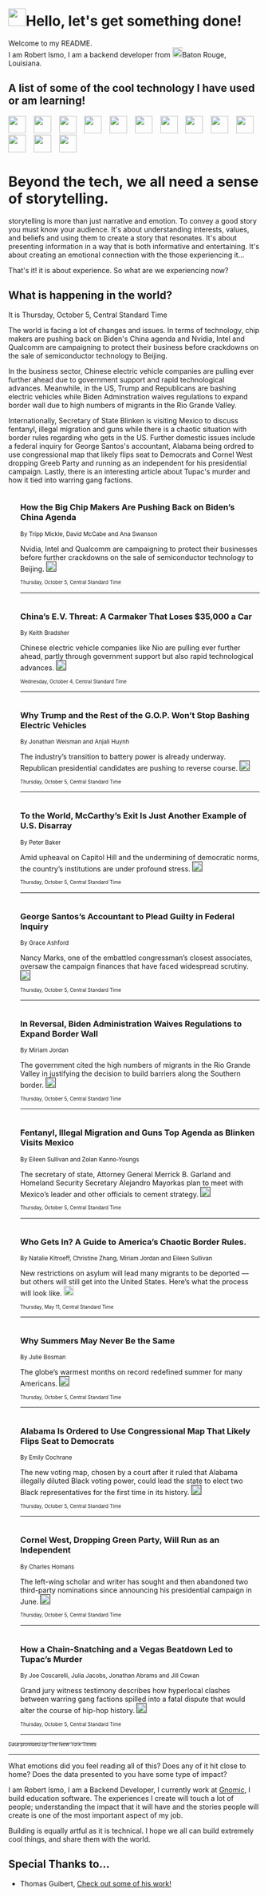 <h1><img src="https://emojis.slackmojis.com/emojis/images/1643514375/3493/hot-coffee.gif?1643514375" width="35"/>Hello, let's get something done!</h1>

<p>Welcome to my README.<br/>
I am Robert Ismo, I am a backend developer from <img src="https://emojis.slackmojis.com/emojis/images/1638395689/50435/moulin_rouge.png?1638395689" width="20"/>Baton Rouge, Louisiana.</p>
<h2>A list of some of the cool technology I have used or am learning!</h2>
<p>
<img src="https://emojis.slackmojis.com/emojis/images/1643516091/21142/meow_bongotap.gif?1643516091" width="35" alt="">
<img src="https://img.shields.io/badge/Favorite%20Frontend%20Framework-SvelteKit-f83903" alt="">
<img src="https://img.shields.io/badge/Second%20Favorite-Vue-40b581" alt="">
<img src="https://img.shields.io/badge/Most%20Used%20Runtime-Nodejs-78b061" alt="">
<img src="https://emojis.slackmojis.com/emojis/images/1643517416/34482/fire.gif?1643517416" width="35" alt="">
<img src="https://img.shields.io/badge/Javascript%20But%20Better-Typescript-0078ca" alt="">
<img src="https://img.shields.io/badge/Favorite%20Language-Elixir-3e244d" alt="">
<img src="https://img.shields.io/badge/Containerize%20Everything-Docker-6ac9ef" alt="">
<img src="https://emojis.slackmojis.com/emojis/images/1643514596/5999/meow_party.gif?1643514596" width="35" alt="">
<img src="https://img.shields.io/badge/API%20Love%20Language-Graphql-de32a5" alt="">
<img src="https://img.shields.io/badge/Our%20Favorite%20Version%20Controller-Git-e94f33" alt="">
<img src="https://img.shields.io/badge/Favorite%20Database-Redis-d42d1d" alt="">
<img src="https://emojis.slackmojis.com/emojis/images/1643514559/5584/deployparrot.gif?1643514559" width="35" alt="">
<img src="https://img.shields.io/badge/Container%20Interstate-RabbitMQ-f66200" alt="">
<img src="https://img.shields.io/badge/Gotta%20Learn-Kubernetes-316adf" alt="">
<img src="https://img.shields.io/badge/Really%20Mature%20Now-WASM-654fef" alt="">
<img src="https://emojis.slackmojis.com/emojis/images/1666642497/61942/dance_vibe.gif?1666642497" width="35" alt="">
<img src="https://img.shields.io/badge/For%20My%20M1-ARM64-657d96" alt="">
<img src="https://img.shields.io/badge/Loving%20This%20So%20Much-TailwindCSS-17bcb5" alt="">
<img src="https://img.shields.io/badge/Cool%20Build%20Tool-Vite-f9cb24" alt="">
<img src="https://emojis.slackmojis.com/emojis/images/1669231376/62819/working-on-it.gif?1669231376" width="35" alt="">
<img src="https://img.shields.io/badge/Fun%20and%20Easy%20Database-MongoDB-5f8c49" alt="">
<img src="https://img.shields.io/badge/JS%20Life%20Support-NPM-c73737" alt="">
<img src="https://img.shields.io/badge/I%20Liked%20It-DynamoDB-0073b9" alt="">
<img src="https://emojis.slackmojis.com/emojis/images/1643514045/46/question.gif?1643514045" width="35" alt="">
<img src="https://img.shields.io/badge/cool-React-60d6f9" alt="">
<img src="https://img.shields.io/badge/Future%20Big%20Project-Lambda-f37e00" alt="">
<img src="https://img.shields.io/badge/NPM%20But%20Better-PNPM-f1aa07" alt="">
<img src="https://emojis.slackmojis.com/emojis/images/1643514943/9662/fbwow.gif?1643514943" width="35" alt="">
<img src="https://img.shields.io/badge/First%20Language-C-662079" alt="">
<img src="https://img.shields.io/badge/Where%20I%20Deploy%20Frontend-Vercel-000000" alt="">
<img src="https://img.shields.io/badge/Who%20Does%20not%20Want%20an%20App-Swift-f9492a" alt="">
<img src="https://emojis.slackmojis.com/emojis/images/1643514058/151/javascript.png?1643514058" width="35" alt="">
<img src="https://img.shields.io/badge/cool-Python-fbd542" alt="">
<img src="https://img.shields.io/badge/Favorite%20Something-Stripe-656cdc" alt="">
<img src="https://img.shields.io/badge/Of%20Course-HTML5-ed6327" alt="">
<img src="https://emojis.slackmojis.com/emojis/images/1660415405/60731/bomb.gif?1660415405" width="35" alt="">
<img src="https://img.shields.io/badge/hate-CSS-2964ec" alt="">
<img src="https://img.shields.io/badge/Learning-CircleCI-141215" alt="">
<img src="https://img.shields.io/badge/Learning-Rust-fbbb3b" alt="">
<img src="https://emojis.slackmojis.com/emojis/images/1660415397/60712/writing-hand.gif?1660415397" width="35" alt="">
<img src="https://img.shields.io/badge/Dev%20Browser%20of%20Choice-Firefox-cc4e26" alt="">
<img src="https://img.shields.io/badge/Recoverying%20From%20Windows-UNIX-1781e3" alt="">
<img src="https://img.shields.io/badge/LOVE-LogSeq-90c1c2" alt="">
<img src="https://emojis.slackmojis.com/emojis/images/1643514066/223/kirby.gif?1643514066" width="35" alt="">
<img src="https://img.shields.io/badge/Daily%20Driver-MacOS-e6e6e8" alt="">
<img src="https://img.shields.io/badge/Git%20Server-Github-000000" alt="">
<img src="https://img.shields.io/badge/enjoyable-EC2-f17428" alt="">
<img src="https://emojis.slackmojis.com/emojis/images/1643514239/2069/excited.gif?1643514239" width="35" alt="">
</p>
<h1>Beyond the tech, we all need a sense of storytelling.</h1>
<p>storytelling is more than just narrative and emotion. To convey a good story you must know your audience. It's about understanding interests, values, and beliefs and using them to create a story that resonates. It's about presenting information in a way that is both informative and entertaining. It's about creating an emotional connection with the those experiencing it...</p>
<p>That's it! it is about experience. So what are we experiencing now?</p>
<h2>What is happening in the world?</h2>
<p>It is Thursday, October 5, Central Standard Time</p>
<p>
The world is facing a lot of changes and issues. In terms of technology, chip makers are pushing back on Biden&#39;s China agenda and Nvidia, Intel and Qualcomm are campaigning to protect their business before crackdowns on the sale of semiconductor technology to Beijing. 

In the business sector, Chinese electric vehicle companies are pulling ever further ahead due to government support and rapid technological advances. Meanwhile, in the US, Trump and Republicans are bashing electric vehicles while Biden Adminstration waives regulations to expand border wall due to high numbers of migrants in the Rio Grande Valley.

Internationally, Secretary of State Blinken is visiting Mexico to discuss fentanyl, illegal migration and guns while there is a chaotic situation with border rules regarding who gets in the US. Further domestic issues include a federal inquiry for George Santos&#39;s accountant, Alabama being ordred to use congressional map that likely flips seat to Democrats and Cornel West dropping Greeb Party and running as an independent for his presidential campaign. Lastly, there is an interesting article about Tupac&#39;s murder and how it tied into warring gang factions.</p>
<ol>
<img src="https://img.shields.io/badge/-technology-blue" alt="">
<h3>How the Big Chip Makers Are Pushing Back on Biden’s China Agenda</h3>
<sub>By Tripp Mickle, David McCabe and Ana Swanson</sub>
<p>Nvidia, Intel and Qualcomm are campaigning to protect their businesses before further crackdowns on the sale of semiconductor technology to Beijing.  <a href=""><img src="https://developer.nytimes.com/files/poweredby_nytimes_30b.png?v=1583354208352" height="20"></a></p>
<sub><sub>Thursday, October 5, Central Standard Time</sub></sub>
<hr/>
<img src="https://img.shields.io/badge/-business-blue" alt="">
<h3>China’s E.V. Threat: A Carmaker That Loses $35,000 a Car</h3>
<sub>By Keith Bradsher</sub>
<p>Chinese electric vehicle companies like Nio are pulling ever further ahead, partly through government support but also rapid technological advances.  <a href=""><img src="https://developer.nytimes.com/files/poweredby_nytimes_30b.png?v=1583354208352" height="20"></a></p>
<sub><sub>Wednesday, October 4, Central Standard Time</sub></sub>
<hr/>
<img src="https://img.shields.io/badge/-us-blue" alt="">
<h3>Why Trump and the Rest of the G.O.P. Won’t Stop Bashing Electric Vehicles</h3>
<sub>By Jonathan Weisman and Anjali Huynh</sub>
<p>The industry’s transition to battery power is already underway. Republican presidential candidates are pushing to reverse course.  <a href=""><img src="https://developer.nytimes.com/files/poweredby_nytimes_30b.png?v=1583354208352" height="20"></a></p>
<sub><sub>Thursday, October 5, Central Standard Time</sub></sub>
<hr/>
<img src="https://img.shields.io/badge/-us-blue" alt="">
<h3>To the World, McCarthy’s Exit Is Just Another Example of U.S. Disarray</h3>
<sub>By Peter Baker</sub>
<p>Amid upheaval on Capitol Hill and the undermining of democratic norms, the country’s institutions are under profound stress.  <a href=""><img src="https://developer.nytimes.com/files/poweredby_nytimes_30b.png?v=1583354208352" height="20"></a></p>
<sub><sub>Thursday, October 5, Central Standard Time</sub></sub>
<hr/>
<img src="https://img.shields.io/badge/-nyregion-blue" alt="">
<h3>George Santos’s Accountant to Plead Guilty in Federal Inquiry</h3>
<sub>By Grace Ashford</sub>
<p>Nancy Marks, one of the embattled congressman’s closest associates, oversaw the campaign finances that have faced widespread scrutiny.  <a href=""><img src="https://developer.nytimes.com/files/poweredby_nytimes_30b.png?v=1583354208352" height="20"></a></p>
<sub><sub>Thursday, October 5, Central Standard Time</sub></sub>
<hr/>
<img src="https://img.shields.io/badge/-us-blue" alt="">
<h3>In Reversal, Biden Administration Waives Regulations to Expand Border Wall</h3>
<sub>By Miriam Jordan</sub>
<p>The government cited the high numbers of migrants in the Rio Grande Valley in justifying the decision to build barriers along the Southern border.  <a href=""><img src="https://developer.nytimes.com/files/poweredby_nytimes_30b.png?v=1583354208352" height="20"></a></p>
<sub><sub>Thursday, October 5, Central Standard Time</sub></sub>
<hr/>
<img src="https://img.shields.io/badge/-world-blue" alt="">
<h3>Fentanyl, Illegal Migration and Guns Top Agenda as Blinken Visits Mexico</h3>
<sub>By Eileen Sullivan and Zolan Kanno-Youngs</sub>
<p>The secretary of state, Attorney General Merrick B. Garland and Homeland Security Secretary Alejandro Mayorkas plan to meet with Mexico’s leader and other officials to cement strategy.  <a href=""><img src="https://developer.nytimes.com/files/poweredby_nytimes_30b.png?v=1583354208352" height="20"></a></p>
<sub><sub>Thursday, October 5, Central Standard Time</sub></sub>
<hr/>
<img src="https://img.shields.io/badge/-world-blue" alt="">
<h3>Who Gets In? A Guide to America’s Chaotic Border Rules.</h3>
<sub>By Natalie Kitroeff, Christine Zhang, Miriam Jordan and Eileen Sullivan</sub>
<p>New restrictions on asylum will lead many migrants to be deported — but others will still get into the United States. Here’s what the process will look like.  <a href="https://nyti.ms/3I3rjoV"><img src="https://developer.nytimes.com/files/poweredby_nytimes_30b.png?v=1583354208352" height="20"></a></p>
<sub><sub>Thursday, May 11, Central Standard Time</sub></sub>
<hr/>
<img src="https://img.shields.io/badge/-us-blue" alt="">
<h3>Why Summers May Never Be the Same</h3>
<sub>By Julie Bosman</sub>
<p>The globe’s warmest months on record redefined summer for many Americans.  <a href=""><img src="https://developer.nytimes.com/files/poweredby_nytimes_30b.png?v=1583354208352" height="20"></a></p>
<sub><sub>Thursday, October 5, Central Standard Time</sub></sub>
<hr/>
<img src="https://img.shields.io/badge/-us-blue" alt="">
<h3>Alabama Is Ordered to Use Congressional Map That Likely Flips Seat to Democrats</h3>
<sub>By Emily Cochrane</sub>
<p>The new voting map, chosen by a court after it ruled that Alabama illegally diluted Black voting power, could lead the state to elect two Black representatives for the first time in its history.  <a href=""><img src="https://developer.nytimes.com/files/poweredby_nytimes_30b.png?v=1583354208352" height="20"></a></p>
<sub><sub>Thursday, October 5, Central Standard Time</sub></sub>
<hr/>
<img src="https://img.shields.io/badge/-us-blue" alt="">
<h3>Cornel West, Dropping Green Party, Will Run as an Independent</h3>
<sub>By Charles Homans</sub>
<p>The left-wing scholar and writer has sought and then abandoned two third-party nominations since announcing his presidential campaign in June.  <a href=""><img src="https://developer.nytimes.com/files/poweredby_nytimes_30b.png?v=1583354208352" height="20"></a></p>
<sub><sub>Thursday, October 5, Central Standard Time</sub></sub>
<hr/>
<img src="https://img.shields.io/badge/-arts-blue" alt="">
<h3>How a Chain-Snatching and a Vegas Beatdown Led to Tupac’s Murder</h3>
<sub>By Joe Coscarelli, Julia Jacobs, Jonathan Abrams and Jill Cowan</sub>
<p>Grand jury witness testimony describes how hyperlocal clashes between warring gang factions spilled into a fatal dispute that would alter the course of hip-hop history.  <a href=""><img src="https://developer.nytimes.com/files/poweredby_nytimes_30b.png?v=1583354208352" height="20"></a></p>
<sub><sub>Thursday, October 5, Central Standard Time</sub></sub>
<hr/>
</ol>
<a href="https://developer.nytimes.com"><sub><sub>Data provided by The New York Times</sub></sub></a>
<hr/>
<p>What emotions did you feel reading all of this? Does any of it hit close to home? Does the data presented to you have some type of impact?</p>
<p>I am Robert Ismo, I am a Backend Developer, I currently work at <a href="https://gnomic.education/">Gnomic</a>, I build education software. The experiences I create will touch a lot of people; understanding the impact that it will have and the stories people will create is one of the most important aspect of my job.</p>
<p>Building is equally artful as it is technical. I hope we all can build extremely cool things, and share them with the world.</p>
<h2>Special Thanks to...</h2>
<ul>
<li>Thomas Guibert, <a href="https://github.com/thmsgbrt/thmsgbrt">Check out some of his work!</a></li>
</ul>